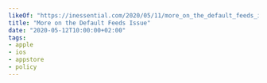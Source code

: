```yaml
---
likeOf: "https://inessential.com/2020/05/11/more_on_the_default_feeds_issue"
title: "More on the Default Feeds Issue"
date: "2020-05-12T10:00:00+02:00"
tags:
- apple
- ios
- appstore
- policy
---
```

